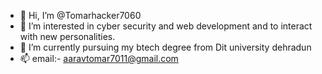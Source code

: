 - 👋 Hi, I’m @Tomarhacker7060
- 👀 I’m interested in cyber security and web development and to interact with new personalities.
- 🌱 I’m currently pursuing my btech degree from Dit university dehradun
- 📫 email:- aaravtomar7011@gmail.com

<!---
Tomarhacker7060/Tomarhacker7060 is a ✨ special ✨ repository because its `README.md` (this file) appears on your GitHub profile.
You can click the Preview link to take a look at your changes.
--->
